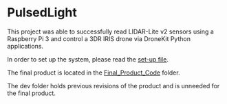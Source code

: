 # PulsedLight

This project was able to successfully read LIDAR-Lite v2 sensors using a Raspberry Pi 3 and control a 3DR IRIS drone via DroneKit Python applications. 

In order to set up the system, please read the [set-up file](https://github.com/keikofujii/PulsedLight/blob/master/SetUp.pdf).

The final product is located in the [Final_Product_Code](https://github.com/keikofujii/PulsedLight/tree/master/Final_Product_Code) folder. 

The dev folder holds previous revisions of the product and is unneeded for the final product.